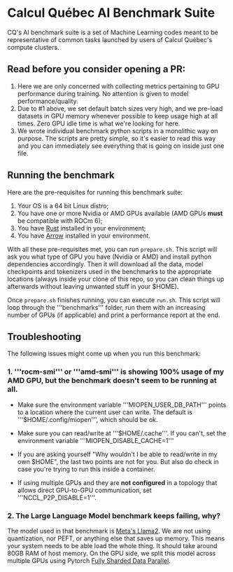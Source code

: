 # Calcul Québec AI Benchmark Suite

CQ's AI benchmark suite is a set of Machine Learning codes meant to be representative of common tasks launched by users of Calcul Québec's compute clusters. 

## Read before you consider opening a PR:

1. Here we are only concerned with collecting metrics pertaining to GPU performance during training. No attention is given to model performance/quality.
2. Due to #1 above, we set default batch sizes very high, and we pre-load datasets in GPU memory whenever possible to keep usage high at all times. Zero GPU idle time is what we're looking for here.
3. We wrote individual benchmark python scripts in a monolithic way on purpose. The scripts are pretty simple, so it's easier to read this way and you can immediately see everything that is going on inside just one file.

## Running the benchmark

Here are the pre-requisites for running this benchmark suite:

1. Your OS is a 64 bit Linux distro;
2. You have one or more Nvidia or AMD GPUs available (AMD GPUs **must** be compatible with ROCm 6);
3. You have [Rust](https://www.rust-lang.org/tools/install) installed in your environment;
4. You have [Arrow](https://arrow.apache.org/install/) installed in your environment.

With all these pre-requisites met, you can run ```prepare.sh```. This script will ask you what type of GPU you have (Nvidia or AMD) and install python dependencies accordingly. Then it will download all the data, model checkpoints and tokenizers used in the benchmarks to the appropriate locations (always inside your clone of this repo, so you can clean things up afterwards without leaving unwanted stuff in your $HOME).

Once ```prepare.sh``` finishes running, you can execute ```run.sh```. This script will loop through the '''benchmarks''' folder, run them with an increasing number of GPUs (if applicable) and print a performance report at the end.

## Troubleshooting

The following issues might come up when you run this benchmark:

### 1. '''rocm-smi''' or '''amd-smi''' is showing 100% usage of my AMD GPU, but the benchmark doesn't seem to be running at all.

- Make sure the environment variable '''MIOPEN_USER_DB_PATH''' points to a location where the current user can write. The default is '''$HOME/.config/miopen''', which should be ok.

- Make sure you can read/write at '''$HOME/.cache'''. If you can't, set the environment variable '''MIOPEN_DISABLE_CACHE=1'''

- If you are asking yourself "Why wouldn't I be able to read/write in my own $HOME", the last two points are not for you. But also do check in case you're trying to run this inside a container.

- If using multiple GPUs and they are **not configured** in a topology that allows direct GPU-to-GPU communication, set '''NCCL_P2P_DISABLE=1'''.

### 2. The Large Language Model benchmark keeps failing, why?

The model used in that benchmark is [Meta's Llama2](). We are not using quantization, nor PEFT, or anything else that saves up memory. This means your system needs to be able load the whole thing. It should take around 80GB RAM of host memory. On the GPU side, we split this model across multiple GPUs using Pytorch [Fully Sharded Data Parallel](https://pytorch.org/tutorials/intermediate/FSDP_tutorial.html).  
